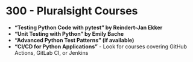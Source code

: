 # 300 - Pluralsight Courses

- **“Testing Python Code with pytest” by Reindert-Jan Ekker**
- **“Unit Testing with Python” by Emily Bache**
- **“Advanced Python Test Patterns” (if available)**
- **“CI/CD for Python Applications”** - Look for courses covering GitHub Actions, GitLab CI, or Jenkins
